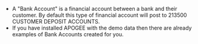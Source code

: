 - A "Bank Account" is a financial account between a bank and their customer. By default this type of financial account will post to 213500 CUSTOMER DEPOSIT ACCOUNTS.
- If you have installed APOGEE with the demo data then there are already examples of Bank Accounts created for you.